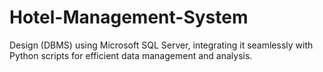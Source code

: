 # Hotel-Management-System
Design (DBMS) using Microsoft SQL Server, integrating it seamlessly with Python scripts for efficient data management and analysis.
